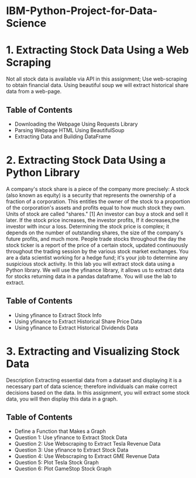 # IBM-Python-Project-for-Data-Science
<h1>1. Extracting Stock Data Using a Web Scraping</h1>
 Not all stock data is available via API in this assignment; Use web-scraping to obtain financial data.
 Using beautiful soup we will extract historical share data from a web-page.
  
<h2>Table of Contents</h2>
    <div class=\"alert alert-block alert-info\" style=\"margin-top: 20px\">
        <ul>
            <li>Downloading the Webpage Using Requests Library</li>
            <li>Parsing Webpage HTML Using BeautifulSoup</li>
            <li>Extracting Data and Building DataFrame</li>
        </ul>
    <p>
   
<h1>2. Extracting Stock Data Using a Python Library</h1>
A company's stock share is a piece of the company more precisely:
A stock (also known as equity) is a security that represents the ownership of a fraction of a corporation. This entitles the owner of the stock to a proportion of the corporation's assets and profits equal to how much stock they own. Units of stock are called "shares." [1]
An investor can buy a stock and sell it later. If the stock price increases, the investor profits, If it decreases,the investor with incur a loss.  Determining the stock price is complex; it depends on the number of outstanding shares, the size of the company's future profits, and much more. People trade stocks throughout the day the stock ticker is a report of the price of a certain stock, updated continuously throughout the trading session by the various stock market exchanges.
You are a data scientist working for a hedge fund; it's your job to determine any suspicious stock activity. In this lab you will extract stock data using a Python library. We will use the yfinance library, it allows us to extract data for stocks returning data in a pandas dataframe. You will use the lab to extract.
<h2>Table of Contents</h2>
 <ul>
  <li>Using yfinance to Extract Stock Info</li>
  <li>Using yfinance to Extract Historical Share Price Data</li>
  <li>Using yfinance to Extract Historical Dividends Data</li>
 </ul>

<h1>3. Extracting and Visualizing Stock Data</h1>
Description
Extracting essential data from a dataset and displaying it is a necessary part of data science; therefore individuals can make correct decisions based on the data. In this assignment, you will extract some stock data, you will then display this data in a graph.
<h2>Table of Contents</h2>
 <ul>
  <li>Define a Function that Makes a Graph</li>
  <li>Question 1: Use yfinance to Extract Stock Data</li>
  <li>Question 2: Use Webscraping to Extract Tesla Revenue Data</li>
  <li>Question 3: Use yfinance to Extract Stock Data</li>
  <li>Question 4: Use Webscraping to Extract GME Revenue Data</li>
  <li>Question 5: Plot Tesla Stock Graph</li>
  <li>Question 6: Plot GameStop Stock Graph</li>
 </ul>
